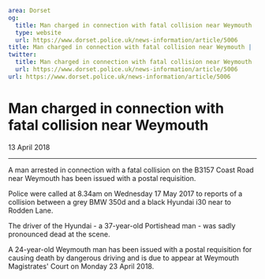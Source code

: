 ```yaml
area: Dorset
og:
  title: Man charged in connection with fatal collision near Weymouth
  type: website
  url: https://www.dorset.police.uk/news-information/article/5006
title: Man charged in connection with fatal collision near Weymouth |
twitter:
  title: Man charged in connection with fatal collision near Weymouth
  url: https://www.dorset.police.uk/news-information/article/5006
url: https://www.dorset.police.uk/news-information/article/5006
```

# Man charged in connection with fatal collision near Weymouth

13 April 2018

* * *

A man arrested in connection with a fatal collision on the B3157 Coast Road near Weymouth has been issued with a postal requisition.

Police were called at 8.34am on Wednesday 17 May 2017 to reports of a collision between a grey BMW 350d and a black Hyundai i30 near to Rodden Lane.

The driver of the Hyundai - a 37-year-old Portishead man - was sadly pronounced dead at the scene.

A 24-year-old Weymouth man has been issued with a postal requisition for causing death by dangerous driving and is due to appear at Weymouth Magistrates' Court on Monday 23 April 2018.
